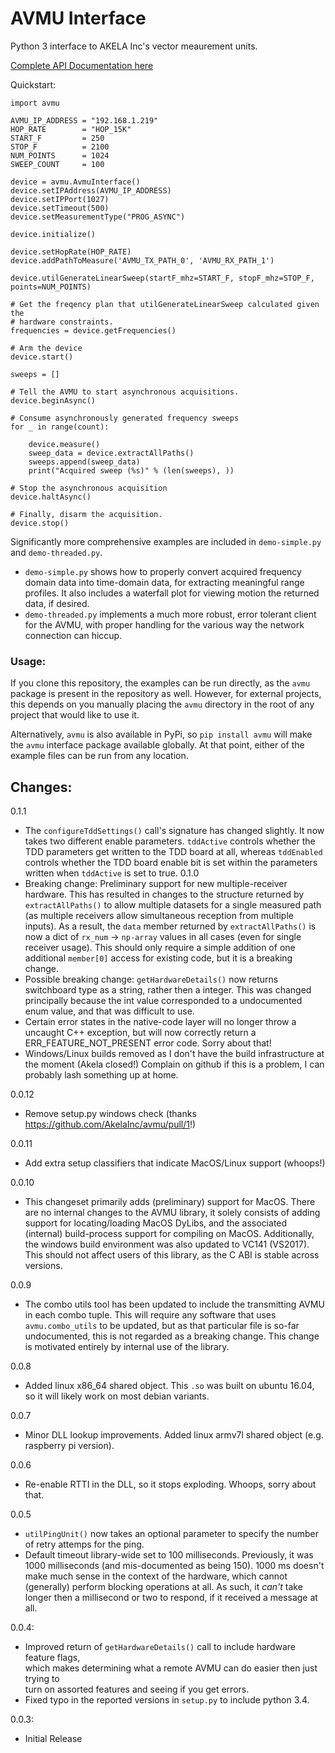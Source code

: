 
# AVMU Interface

Python 3 interface to AKELA Inc's vector meaurement units.

[Complete API Documentation here](https://akelainc.github.io/avmu/index.html)

Quickstart:

    import avmu

    AVMU_IP_ADDRESS = "192.168.1.219"
    HOP_RATE        = "HOP_15K"
    START_F         = 250
    STOP_F          = 2100
    NUM_POINTS      = 1024
    SWEEP_COUNT     = 100

    device = avmu.AvmuInterface()
    device.setIPAddress(AVMU_IP_ADDRESS)
    device.setIPPort(1027)
    device.setTimeout(500)
    device.setMeasurementType("PROG_ASYNC")

    device.initialize()

    device.setHopRate(HOP_RATE)
    device.addPathToMeasure('AVMU_TX_PATH_0', 'AVMU_RX_PATH_1')

    device.utilGenerateLinearSweep(startF_mhz=START_F, stopF_mhz=STOP_F, points=NUM_POINTS)

    # Get the freqency plan that utilGenerateLinearSweep calculated given the
    # hardware constraints.
    frequencies = device.getFrequencies()

    # Arm the device
    device.start()

    sweeps = []

    # Tell the AVMU to start asynchronous acquisitions.
    device.beginAsync()

    # Consume asynchronously generated frequency sweeps
    for _ in range(count):

        device.measure()
        sweep_data = device.extractAllPaths()
        sweeps.append(sweep_data)
        print("Acquired sweep (%s)" % (len(sweeps), ))

    # Stop the asynchronous acquisition
    device.haltAsync()

    # Finally, disarm the acquisition.
    device.stop()


Significantly more comprehensive examples are included in `demo-simple.py` and `demo-threaded.py`.

 - `demo-simple.py` shows how to properly convert acquired frequency domain data into time-domain 
   data, for extracting meaningful range profiles. It also includes a waterfall plot for viewing
   motion the returned data, if desired.
 - `demo-threaded.py` implements a much more robust, error tolerant client for the AVMU, with proper
   handling for the various way the network connection can hiccup.

### Usage:

If you clone this repository, the examples can be run directly, as the `avmu` package is present 
in the repository as well. However, for external projects, this depends on you manually placing
the `avmu` directory in the root of any project that would like to use it.

Alternatively, `avmu` is also available in PyPi, so `pip install avmu` will make the `avmu`
interface package available globally. At that point, either of the example files can be run
from any location.



## Changes:

0.1.1
 - The `configureTddSettings()` call's signature has changed slightly. It now takes two 
   different enable parameters. `tddActive` controls whether the TDD parameters get written
   to the TDD board at all, whereas `tddEnabled` controls whether the TDD board enable bit 
   is set within the parameters written when `tddActive` is set to true.
0.1.0
 - Breaking change: Preliminary support for new multiple-receiver hardware. This has 
   resulted in changes to the structure returned by `extractAllPaths()` to allow multiple 
   datasets for a single measured path (as multiple receivers allow simultaneous reception
   from multiple inputs). As a result, the `data` member returned by `extractAllPaths()`
   is now a dict of `rx_num` -> `np-array` values in all cases (even for single receiver
   usage). 
   This should only require a simple addition of one additional `member[0]` access for 
   existing code, but it is a breaking change.
 - Possible breaking change: `getHardwareDetails()` now returns switchboard type as
   a string, rather then a integer. This was changed principally because the int
   value corresponded to a undocumented enum value, and that was difficult to use.
 - Certain error states in the native-code layer will no longer throw a uncaught
   C++ exception, but will now correctly return a ERR_FEATURE_NOT_PRESENT error
   code. Sorry about that!
 - Windows/Linux builds removed as I don't have the build infrastructure at the moment (Akela closed!)
   Complain on github if this is a problem, I can probably lash something up at home.

0.0.12
 - Remove setup.py windows check (thanks https://github.com/AkelaInc/avmu/pull/1!)

0.0.11
 - Add extra setup classifiers that indicate MacOS/Linux support (whoops!)

0.0.10
 - This changeset primarily adds (preliminary) support for MacOS.
   There are no internal changes to the AVMU library, it solely consists of adding support 
   for locating/loading MacOS DyLibs, and the associated (internal) build-process support 
   for compiling on MacOS.
   Additionally, the windows build environment was also updated to VC141 (VS2017). This 
   should not affect users of this library, as the C ABI is stable across versions.

0.0.9
 - The combo utils tool has been updated to include the transmitting AVMU in each combo tuple.
   This will require any software that uses `avmu.combo_utils` to be updated, but as that particular
   file is so-far undocumented, this is not regarded as a breaking change. This change is motivated
   entirely by internal use of the library.

0.0.8
 - Added linux x86_64 shared object. This `.so` was built on ubuntu 16.04, so it will likely work on 
   most debian variants.

0.0.7
 - Minor DLL lookup improvements. Added linux armv7l shared object (e.g. raspberry pi version). 

0.0.6
 - Re-enable RTTI in the DLL, so it stops exploding. Whoops, sorry about that.
 
0.0.5
 - `utilPingUnit()` now takes an optional parameter to specify the number of retry attemps 
   for the ping.
 - Default timeout library-wide set to 100 milliseconds. Previously, it was 1000 milliseconds
   (and mis-documented as being 150). 1000 ms  doesn't make much sense in the context of the hardware, 
   which cannot (generally) perform blocking operations at all. As such, it *can't* take longer 
   then a millisecond or two to respond, if it received a message at all. 

0.0.4:
 - Improved return of `getHardwareDetails()` call to include hardware feature flags,   
   which makes determining what a remote AVMU can do easier then just trying to   
   turn on assorted features and seeing if you get errors.
 - Fixed typo in the reported versions in `setup.py` to include python 3.4.

0.0.3:
 - Initial Release






